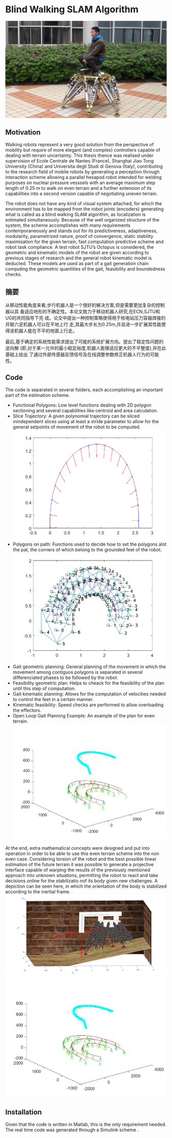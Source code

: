 # Blind Walking SLAM Algorithm

![alt text](octopus.png)

## Motivation 
Walking robots represent a very good solution from the perspective of mobility but require of
more elegant (and complex) controllers capable of dealing with terrain uncertainty. This thesis
thence was realised under supervision of Ecole Centrale de Nantes (France), Shanghai Jiao Tong University (China) and Universita degli Studi di Genova (Italy), contributing to the research field
of mobile robots by generating a perception through interaction scheme allowing a parallel hexapod robot intended for
welding purposes on nuclear pressure vesssels with an average maximum step length of 0.25 m
to walk on even terrain and a further extension of its capabilities into a second version capable
of negotiating uneven terrain.

The robot does not have any kind of visual system attached, for which the environment has to be mapped from the robot joints (encoders) generating what is called as a blind walking SLAM algorithm, as localization is estimated simultaneously. Because of the well organized structure of the system, the scheme accomplishes with many
requirements contemporaneously and stands out for its predictiveness, adaptiveness, modularity,
parametrized nature, proof of convergence, static stability maximisation for the given terrain,
fast computation predictive scheme and robot task compliance. A test robot SJTU’s Octopus
is considered, the geometric and kinematic models of the robot are given according to previous
stages of research and the general robot kinematic model is deducted. These models are used
as part of a gait generation chain computing the geometric quantities of the gait, feasibility and
boundedness checks.

## 摘要
从移动性能角度来看,步行机器人是一个很好的解决方案,但是需要更加复杂的控制器以具
备适应地形的不确定性。本论文致力于移动机器人研究,在ECN,SJTU和UG的共同指导下完
成。论文中提出一种控制策略使得用于核电站压力容器焊接的并联六足机器人可以在平地上行
走,其最大步长为0.25m,并且进一步扩展其性能使得该机器人能在不平的地面上行走。

最后,基于确定的系统性能需求提出了可能的系统扩展方向。提出了稳定性问题的逆向解
(即,对于某一允许的最小稳定裕度,机器人能够适应更大的不平整度),并在此基础上给出
了通过外部传感器反馈信号及在线调整参数修正机器人行为的可能性。

## Code

The code is separated in several folders, each accomplishing an important part of the estimation scheme. 
- Functional Polygons: Low level functions dealing with 2D polygon sectioning and several capabilities like centroid and area calculation.
- Slice Trajectory: A given polynomial trajectory can be sliced inindependent slices using at least a stride parameter to allow for the general setpoints of movement of the robot to be computed.
![alt text](trajectorySliced.png)
- Polygons on path: Functions used to decide how to set the polygons alot the pat, the corners of which belong to the grounded feet of the robot.
![alt text](trajectoryPolygons.png)
- Gait geometric planning: General planning of the movement in which the movement among contiguos polygons is separated in several differenciated phases to be followed by the robot.
- Feasibility geometric plan: Helps to cheack for the feasibility of the plan until this step of computation.
- Gait kinematic planning: Allows for the computation of velocities needed to control the feet in a certain manner.
- Kinematic feasibility: Speed checks are performed to allow overloading the effectors.
- Open Loop Gait Planning Example: An example of the plan for even terrain.
![alt text](kinemPlan.png)

At the end, extra mathematical concepts were designed and put into operation in order to be able to use this even terrain scheme into the non even case. Considering torsion of the robot and the best possible linear estimation of the future terrain  it was possible to generate a projective interface capable of warping the results of the previously mentioned approach into unknown situations, permitting the robot to react and take decisions online for the stabilizatio nof its body given new challenges. A depiction can be seen here, in which the orientation of the body is stabilized according to the inertial frame.
![alt text](T1sideatt.png) ![alt text](kinemPlan.png)

## Installation
Given that the code is written in Matlab, this is the only requirement needed. The real time code was generated through a Simulink scheme .
